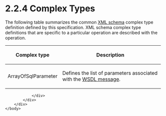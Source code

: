 <html dir="LTR" xmlns:mshelp="http://msdn.microsoft.com/mshelp" xmlns:ddue="http://ddue.schemas.microsoft.com/authoring/2003/5" xmlns:xlink="http://www.w3.org/1999/xlink" xmlns:tool="http://www.microsoft.com/tooltip">
    <head>
        <meta http-equiv="Content-Type" content="text/html; CHARSET=utf-8"></meta>
        <meta name="save" content="history"></meta>
        <title>2.2.4 Complex Types</title>
        <xml>
            <mshelp:toctitle title="2.2.4 Complex Types"></mshelp:toctitle>
            <mshelp:rltitle title="[MS-SSNWS]: Complex Types"></mshelp:rltitle>
            <mshelp:keyword index="A" term="6856c3ef-8268-4f48-a6b3-30323ac6dd45"></mshelp:keyword>
            <mshelp:attr name="DCSext.ContentType" value="open specification"></mshelp:attr>
            <mshelp:attr name="AssetID" value="6856c3ef-8268-4f48-a6b3-30323ac6dd45"></mshelp:attr>
            <mshelp:attr name="TopicType" value="kbRef"></mshelp:attr>
            <mshelp:attr name="DCSext.Title" value="[MS-SSNWS]: Complex Types" />
        </xml>
    </head>
    <body>
        <div id="header">
            <h1 class="heading">2.2.4 Complex Types</h1>
        </div>
        <div id="mainSection">
            <div id="mainBody">
                <div id="allHistory" class="saveHistory"></div>
                <div id="sectionSection0" class="section" name="collapseableSection">
                    

<p>The following table summarizes the common <a href="4baedaec-b5a7-4176-be88-e1cec659ab8c.md#gt_bd0ce6f9-c350-4900-827e-951265294067">XML schema</a> complex type
definition defined by this specification. XML schema complex type definitions
that are specific to a particular operation are described with the operation.</p>

<table>
 <thead>
  <tr>
   <th>
   <p>Complex type</p>
   </th>
   <th>
   <p>Description</p>
   </th>
  </tr>
 </thead>
 <tr>
  <td>
  <p>ArrayOfSqlParameter</p>
  </td>
  <td>
  <p>Defines the list of parameters associated with the <a href="4baedaec-b5a7-4176-be88-e1cec659ab8c.md#gt_d5ccdf11-3f53-4118-a845-dfaca61838fb">WSDL message</a>.</p>
  </td>
 </tr>
</table>


                </div>
            </div>
        </div>
    </body>
</html>